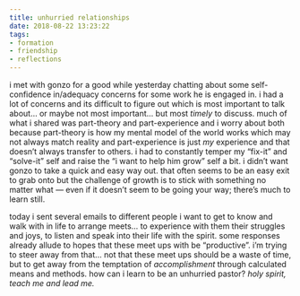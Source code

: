 ```yaml
---
title: unhurried relationships
date: 2018-08-22 13:23:22
tags: 
- formation
- friendship
- reflections
---
```

i met with gonzo for a good while yesterday chatting about some self-confidence in/adequacy concerns for some work he is engaged in. i had a lot of concerns and its difficult to figure out which is most important to talk about… or maybe not most important… but most _timely_ to discuss. much of what i shared was part-theory and part-experience and i worry about both because part-theory is how my mental model of the world works which may not always match reality and part-experience is just _my_ experience and that doesn’t always transfer to others. i had to constantly temper my “fix-it” and “solve-it” self and raise the “i want to help him grow” self a bit. i didn’t want gonzo to take a quick and easy way out. that often seems to be an easy exit to grab onto but the challenge of growth is to stick with something no matter what — even if it doesn’t seem to be going your way; there’s much to learn still.

today i sent several emails to different people i want to get to know and walk with in life to arrange meets… to experience with them their struggles and joys, to listen and speak into their life with the spirit. some responses already allude to hopes that these meet ups with be “productive”. i’m trying to steer away from that… not that these meet ups should be a waste of time, but to get away from the temptation of _accomplishment_ through calculated means and methods. how can i learn to be an unhurried pastor? _holy spirit, teach me and lead me._
